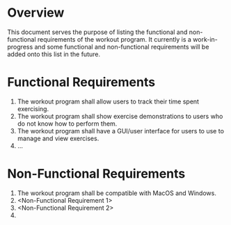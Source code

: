 # Overview
This document serves the purpose of listing the functional and non-functional requirements of the workout program. It currently is a work-in-progress and some functional and non-functional requirements will be added onto this list in the future.
# Functional Requirements
1. The workout program shall allow users to track their time spent exercising.
2. The workout program shall show exercise demonstrations to users who do not know how to perform them.
3. The workout program shall have a GUI/user interface for users to use to manage and view exercises.
4. ...
# Non-Functional Requirements
1. The workout program shall be compatible with MacOS and Windows.
2. <Non-Functional Requirement 1>
3. <Non-Functional Requirement 2>
4. <And so on>